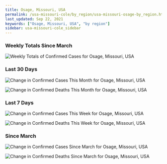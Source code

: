 ```yaml
---
title: Osage, Missouri, USA
permalink: /usa-missouri-cole/by_region/usa-missouri-osage-by_region.html
last_updated: Sep 22, 2021
keywords: ["Osage, Missouri, USA", "by region"]
sidebar: usa-missouri-cole_sidebar
---
```


<h3>Weekly Totals Since March</h3>

![Weekly Totals of Confirmed Cases for Osage, Missouri, USA](/covid_tracker/images/graphs/usa-missouri-osage-weekly_totals_graph.png)

<h3>Last 30 Days</h3>

![Change in Confirmed Cases This Month for Osage, Missouri, USA](/covid_tracker/images/graphs/usa-missouri-osage-delta_confirmed-30_days_graph.png)

![Change in Confirmed Deaths This Month for Osage, Missouri, USA](/covid_tracker/images/graphs/usa-missouri-osage-delta_deaths-30_days_graph.png)

<h3>Last 7 Days</h3>

![Change in Confirmed Cases This Week for Osage, Missouri, USA](/covid_tracker/images/graphs/usa-missouri-osage-delta_confirmed-7_days_graph.png)

![Change in Confirmed Deaths This Week for Osage, Missouri, USA](/covid_tracker/images/graphs/usa-missouri-osage-delta_deaths-7_days_graph.png)

<h3>Since March</h3>

![Change in Confirmed Cases Since March for Osage, Missouri, USA](/covid_tracker/images/graphs/usa-missouri-osage-delta_confirmed-since_march_graph.png)

![Change in Confirmed Deaths Since March for Osage, Missouri, USA](/covid_tracker/images/graphs/usa-missouri-osage-delta_deaths-since_march_graph.png)
